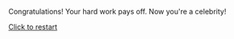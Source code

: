 Congratulations! Your hard work pays off. Now you're a celebrity!

[Click to restart](..//README.md)

